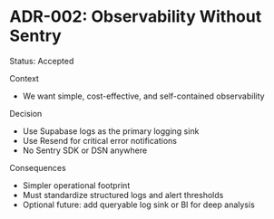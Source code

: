 # ADR-002: Observability Without Sentry

Status: Accepted

Context
- We want simple, cost-effective, and self-contained observability

Decision
- Use Supabase logs as the primary logging sink
- Use Resend for critical error notifications
- No Sentry SDK or DSN anywhere

Consequences
- Simpler operational footprint
- Must standardize structured logs and alert thresholds
- Optional future: add queryable log sink or BI for deep analysis

